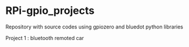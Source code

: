 # RPi-gpio_projects

Repository with source codes using gpiozero and bluedot python libraries

Project 1 : 
bluetooth remoted car

